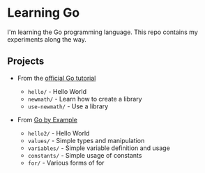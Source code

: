 # Learning Go

I'm learning the Go programming language. This repo contains my experiments along the way.

## Projects

* From the [official Go tutorial](http://golang.org/doc/code.html)
    * `hello/` - Hello World
    * `newmath/` - Learn how to create a library
    * `use-newmath/` - Use a library

* From [Go by Example](https://gobyexample.com)
    * `hello2/` - Hello World
    * `values/` - Simple types and manipulation
    * `variables/` - Simple variable definition and usage
    * `constants/` - Simple usage of constants
    * `for/` - Various forms of for
